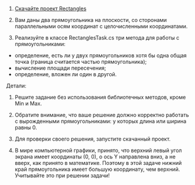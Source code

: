 1. [Скачайте проект Rectangles](https://ulearn.me/Courses/BasicProgramming/Part01/BasicProgramming/Slides/L030_Ifs/Rectangles.exercise.zip)

2. Вам даны два прямоугольника на плоскости, со сторонами параллельными осям координат с целочисленными координатами.

3. Реализуйте в классе RectanglesTask.cs три метода для работы с прямоугольниками:

* определение, есть ли у двух прямоугольников хотя бы одна общая точка (граница считается частью прямоугольника);
* вычисление площади пересечения;
* определение, вложен ли один в другой.

Детали:

1. Решите задание без использования библиотечных методов, кроме Min и Max.

2. Обратите внимание, что ваше решение должно корректно работать с вырожденными прямоугольниками: у которых длина или ширина равны 0.

3. Для проверки своего решения, запустите скачанный проект.

4. В мире компьютерной графики, принято, что верхний левый угол экрана имеет координаты (0, 0), о ось Y направлена вниз, а не вверх, как принято в математике. Поэтому в этой задаче нижний край прямоугольника имеет большую координату, чем верхний. Учитывайте это при решении задачи!
